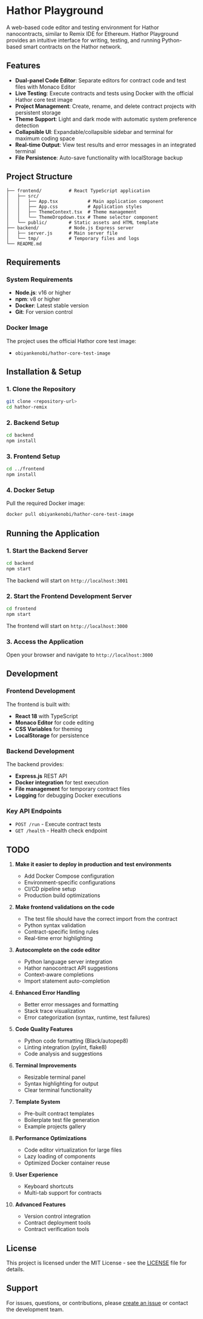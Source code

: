 # Hathor Playground

A web-based code editor and testing environment for Hathor nanocontracts, similar to Remix IDE for Ethereum. Hathor Playground provides an intuitive interface for writing, testing, and running Python-based smart contracts on the Hathor network.

## Features

- **Dual-panel Code Editor**: Separate editors for contract code and test files with Monaco Editor
- **Live Testing**: Execute contracts and tests using Docker with the official Hathor core test image
- **Project Management**: Create, rename, and delete contract projects with persistent storage
- **Theme Support**: Light and dark mode with automatic system preference detection
- **Collapsible UI**: Expandable/collapsible sidebar and terminal for maximum coding space
- **Real-time Output**: View test results and error messages in an integrated terminal
- **File Persistence**: Auto-save functionality with localStorage backup

## Project Structure

```
├── frontend/          # React TypeScript application
│   ├── src/
│   │   ├── App.tsx           # Main application component
│   │   ├── App.css           # Application styles
│   │   ├── ThemeContext.tsx  # Theme management
│   │   └── ThemeDropdown.tsx # Theme selector component
│   └── public/        # Static assets and HTML template
├── backend/           # Node.js Express server
│   ├── server.js      # Main server file
│   └── tmp/           # Temporary files and logs
└── README.md
```

## Requirements

### System Requirements
- **Node.js**: v16 or higher
- **npm**: v8 or higher  
- **Docker**: Latest stable version
- **Git**: For version control

### Docker Image
The project uses the official Hathor core test image:
- `obiyankenobi/hathor-core-test-image`

## Installation & Setup

### 1. Clone the Repository
```bash
git clone <repository-url>
cd hathor-remix
```

### 2. Backend Setup
```bash
cd backend
npm install
```

### 3. Frontend Setup
```bash
cd ../frontend
npm install
```

### 4. Docker Setup
Pull the required Docker image:
```bash
docker pull obiyankenobi/hathor-core-test-image
```

## Running the Application

### 1. Start the Backend Server
```bash
cd backend
npm start
```
The backend will start on `http://localhost:3001`

### 2. Start the Frontend Development Server
```bash
cd frontend
npm start
```
The frontend will start on `http://localhost:3000`

### 3. Access the Application
Open your browser and navigate to `http://localhost:3000`

## Development

### Frontend Development
The frontend is built with:
- **React 18** with TypeScript
- **Monaco Editor** for code editing
- **CSS Variables** for theming
- **LocalStorage** for persistence

### Backend Development  
The backend provides:
- **Express.js** REST API
- **Docker integration** for test execution
- **File management** for temporary contract files
- **Logging** for debugging Docker executions

### Key API Endpoints
- `POST /run` - Execute contract tests
- `GET /health` - Health check endpoint

## TODO

1. **Make it easier to deploy in production and test environments**
   - Add Docker Compose configuration
   - Environment-specific configurations
   - CI/CD pipeline setup
   - Production build optimizations

2. **Make frontend validations on the code**
   - The test file should have the correct import from the contract
   - Python syntax validation
   - Contract-specific linting rules
   - Real-time error highlighting

3. **Autocomplete on the code editor**
   - Python language server integration
   - Hathor nanocontract API suggestions
   - Context-aware completions
   - Import statement auto-completion

4. **Enhanced Error Handling**
   - Better error messages and formatting
   - Stack trace visualization
   - Error categorization (syntax, runtime, test failures)

5. **Code Quality Features**
   - Python code formatting (Black/autopep8)
   - Linting integration (pylint, flake8)
   - Code analysis and suggestions

7. **Terminal Improvements**
   - Resizable terminal panel
   - Syntax highlighting for output
   - Clear terminal functionality

8. **Template System**
   - Pre-built contract templates
   - Boilerplate test file generation
   - Example projects gallery

9. **Performance Optimizations**
   - Code editor virtualization for large files
   - Lazy loading of components
   - Optimized Docker container reuse

10. **User Experience**
    - Keyboard shortcuts
    - Multi-tab support for contracts

11. **Advanced Features**
    - Version control integration
    - Contract deployment tools
    - Contract verification tools


## License

This project is licensed under the MIT License - see the [LICENSE](LICENSE) file for details.

## Support

For issues, questions, or contributions, please [create an issue](link-to-issues) or contact the development team.
